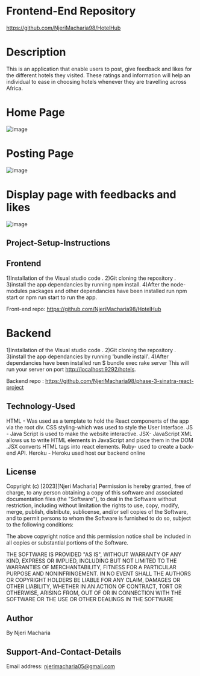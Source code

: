 # Frontend-End Repository
https://github.com/NjeriMacharia98/HotelHub

# Description
This is an application that enable users to post, give feedback and likes for the different hotels they visited. These ratings and information will help an individual to ease in choosing hotels whenever they are travelling across Africa.

# Home Page
 ![image](./app/assets/image1.png)

# Posting Page
 ![image](./app/assets/image2.png)

 # Display page with feedbacks and likes
 ![image](./app/assets/image3.png)
 
## Project-Setup-Instructions
  ## Frontend
  1)Installation of the Visual studio code . 2)Git cloning the repository . 3)install the app dependancies by running npm install. 4)After the node-modules packages and other dependancies have been installed run npm start or npm run start to run the app.

  Front-end repo: https://github.com/NjeriMacharia98/HotelHub


   # Backend 
  1)Installation of the Visual studio code .
  2)Git cloning the repository . 
  3)install the app dependancies by running 'bundle install'.
  4)After dependancies have been installed run
    $ bundle exec rake server
  This will run your server on port
[http://localhost:9292/hotels](http://localhost:9292/hotels).  

Backend repo : https://github.com/NjeriMacharia98/phase-3-sinatra-react-project
  ## Technology-Used
HTML - Was used as a template to hold the React components of the app via the root div. CSS styling-which was used to style the User Interface. JS - Java Script is used to make the website interactive. JSX- JavaScript XML allows us to write HTML elements in JavaScript and place them in the DOM .JSX converts HTML tags into react elements. Ruby- used to create a back-end API. Heroku - Heroku used host our backend online


## License
Copyright (c) [2023][Njeri Macharia] Permission is hereby granted, free of charge, to any person obtaining a copy of this software and associated documentation files (the "Software"), to deal in the Software without restriction, including without limitation the rights to use, copy, modify, merge, publish, distribute, sublicense, and/or sell copies of the Software, and to permit persons to whom the Software is furnished to do so, subject to the following conditions:

The above copyright notice and this permission notice shall be included in all copies or substantial portions of the Software.

THE SOFTWARE IS PROVIDED "AS IS", WITHOUT WARRANTY OF ANY KIND, EXPRESS OR IMPLIED, INCLUDING BUT NOT LIMITED TO THE WARRANTIES OF MERCHANTABILITY, FITNESS FOR A PARTICULAR PURPOSE AND NONINFRINGEMENT. IN NO EVENT SHALL THE AUTHORS OR COPYRIGHT HOLDERS BE LIABLE FOR ANY CLAIM, DAMAGES OR OTHER LIABILITY, WHETHER IN AN ACTION OF CONTRACT, TORT OR OTHERWISE, ARISING FROM, OUT OF OR IN CONNECTION WITH THE SOFTWARE OR THE USE OR OTHER DEALINGS IN THE SOFTWARE

## Author
By Njeri Macharia


## Support-And-Contact-Details
Email address: njerimacharia05@gmail.com